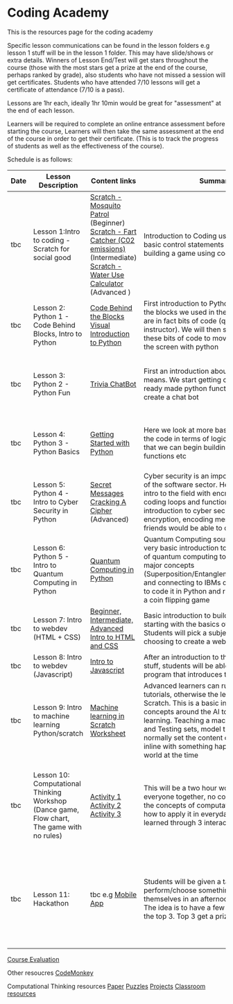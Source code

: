 
# Coding Academy

This is the resources page for the coding academy

Specific lesson communications can be found in the lesson folders e.g lesson 1 stuff will be in the lesson 1 folder. This may have slide/shows or extra details. Winners of Lesson End/Test will get stars throughout the course (those with the most stars get a prize at the end of the course, perhaps ranked by grade), also students who have not missed a session will get certificates. Students who have attended 7/10 lessons will get a certificate of attendance (7/10 is a pass). 

Lessons are 1hr each, ideally 1hr 10min would be great for "assessment" at the end of each lesson. 

Learners will be required to complete an online entrance assessment before starting the course, Learners will then take the same assessment at the end of the course in order to get their certificate. (This is to track the progress of students as well as the effectiveness of the course). 

Schedule is as follows:


|Date| Lesson Description | Content links | Summary| Lesson End/Test
|-------|----------------------------------------------------|-------------------------------------------------|---------------------------------------------------------------------------------|---------------|
| tbc | Lesson 1:Intro to coding - Scratch for social good | [Scratch - Mosquito Patrol](https://projects.raspberrypi.org/en/projects/cd-sebento-scratch-1) (Beginner) <br>   [Scratch - Fart Catcher (C02 emissions)](https://projects.raspberrypi.org/en/projects/cd-sebento-scratch-3) (Intermediate) <br>[Scratch - Water Use Calculator](https://projects.raspberrypi.org/en/projects/cd-sebento-scratch-2) (Advanced )  | Introduction to Coding using Scratch. Here basic control statements are encountered in building a game using code blocks | Customise and play game|
| tbc | Lesson 2: Python 1 - Code Behind Blocks, Intro to Python                 | [Code Behind the Blocks](https://hourofpython.trinket.io/from-blocks-to-code-with-trinket#/reading-our-code/for-loops-in-code) <br> [Visual Introduction to Python](https://hourofpython.trinket.io/a-visual-introduction-to-python#/welcome/an-hour-of-code)                                       | First introduction to Python. We see how the blocks we used in the previous lesson are in fact bits of code (quick demo by instructor). We will then start playing with these bits of code to move a turtle around the screen with python | Kahoot quiz in the last 10 minutes |
| tbc | Lesson 3: Python 2 - Python Fun                           |   [Trivia ChatBot](https://app.codemonkey.com/hour-of-code/trivia-chatbot/course#2)  | First an introduction about what "trivia" means. We start getting comfortable with ready made python functions using them to create a chat bot| Last 10 minutes, see who can get the furtherest in [this](https://app.codemonkey.com/banana-tales/challenges/3-introduction) coding game 
| tbc | Lesson 4: Python 3 - Python Basics       |   [Getting Started with Python](https://docs.trinket.io/getting-started-with-python#/dictionaries/storing-information-together)                                                                                                 |Here we look at more basic components of the code in terms of logic and operations so that we can begin building our own functions etc | In the last 10 minutes see who can get the furtherest in [this](https://silentteacher.toxicode.fr/hour_of_code.html?theme=basic_python) game  |
| tbc | Lesson 5: Python 4 - Intro to Cyber Security in Python      | [Secret Messages](https://projects.raspberrypi.org/en/projects/secret-messages) [Cracking A Cipher](https://www.sciencebuddies.org/science-fair-projects/project-ideas/Cyber_p005/cybersecurity/crack-caesar-cipher#procedure) (Advanced)                                                                                                                                           |Cyber security is an important component of the software sector. Here we give an intro to the field with encryption. We start coding loops and functions of our own in an introduction to cyber security with encryption, encoding messages that only friends would be able to decode | Decode a special message TBC|
| tbc | Lesson 6: Python 5 - Intro to Quantum Computing in Python     | [Quantum Computing in Python](https://github.com/TamatiB/coding_academy/tree/master/lesson_6)                                                                                                                                                                                     | Quantum Computing sounds crazy and it is, very basic introduction to the crazy world of quantum computing touching on basic major concepts (Superposition/Entanglement/Teleportation) and connecting to IBMs quantum computer to code it in Python and run a simulation for a coin flipping game| Play the coin flip game and always lose|
| tbc | Lesson 7: Intro to webdev (HTML + CSS)                         | [Beginner, Intermediate, Advanced Intro to HTML and CSS](https://projects.raspberrypi.org/en/coderdojo/21)                                                                                                                        | Basic introduction to building websites starting with the basics of HTML and CSS. Students will pick a subject of their choosing to create a website| tbc|
| tbc| Lesson 8: Intro to webdev (Javascript)                                 | [Intro to Javascript](https://hourofcode.com/vidcodeplastic)                                                                                                     | After an introduction to the HTML and CSS stuff, students will be able to go through a program that introduces them to Javascript.| tbc|
| tbc | Lesson 9: Intro to machine learning Python/scratch               | [Machine learning in Scratch Worksheet](https://machinelearningforkids.co.uk/#!/worksheets)                                                                                                                                                     | Advanced learners can run the Python tutorials, otherwise the lesson will be in Scratch. This is a basic introduction to the concepts around the AI tool Machine learning. Teaching a machine to learn, Train and Testing sets, model training. We normally set the content of this tutorial to be inline with something happening in the world at the time | Playing with the machine and seeing what it has learned or not learned|
| tbc | Lesson 10: Computational Thinking Workshop (Dance game, Flow chart, The game with no rules)  | [Activity 1](https://www.youtube.com/watch?v=II7tuwpifIM&ab_channel=MindFuelSTEMLearningResources) [Activity 2](https://drive.google.com/file/d/1S3gzAMVsgZcqqARhJ2aRDuu7XNDCx_Ts/view?usp=sharing) [Activity 3](https://code.org/curriculum/course3/1/Teacher#Activity1)                                                                                                                                                                                                     | This will be a two hour workshop with everyone together, no computers. Learning the concepts of computational thinking and how to apply it in everyday life. This will be learned through 3 interactive activities  | Students will work in groups to do some kind of electronics programming task using the tools they have learned tbc
| tbc | Lesson 11: Hackathon   |    tbc    e.g [Mobile App](https://projects.raspberrypi.org/en/projects/cd-sebento-appinv-1/2)                                                                                                                                                                                               | Students will be given a task to perform/choose something to code themselves in an afternoons session 3hrs. The idea is to have a few judges to score the top 3. Top 3 get a prize. |In future this could be displayed on Ada Lovelace day, this year however Ada Lovelace day is in the middle of the academy|                                                                                                                              |

[Course Evaluation](https://forms.gle/SfkEXWUZ8isGfWeo8)

Other resoucres
[CodeMonkey](https://www.codemonkey.com/hour-of-code/)  

Computational Thinking resources 
  [Paper](https://www.researchgate.net/publication/341199245_The_Hour_of_the_Code_Computational_thinking_workshop_in_a_primary_school_in_Guarda_Portugal) 
  [Puzzles](https://teachinglondoncomputing.org/puzzles/) 
  [Projects](https://www.kidscodecs.com/computational-thinking-projects/)
  [Classroom resources](https://www.gettingsmart.com/2018/05/10-classroom-ready-computational-thinking-resources-for-k-12/)
